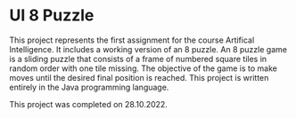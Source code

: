 # UI 8 Puzzle

This project represents the first assignment for the course Artifical Intelligence. It includes a working version of an 8 puzzle. An 8 puzzle game is a sliding puzzle that consists of a frame of numbered square tiles in random order with one tile missing. The objective of the game is to make moves until the desired final position is reached. This project is written entirely in the Java programming language.

This project was completed on 28.10.2022.
